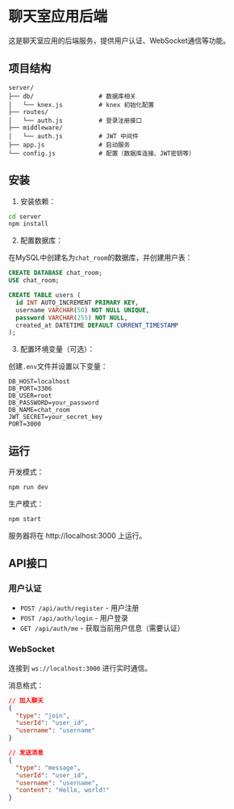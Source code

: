 # 聊天室应用后端

这是聊天室应用的后端服务，提供用户认证、WebSocket通信等功能。

## 项目结构

```
server/
├── db/                  # 数据库相关
│   └── knex.js          # knex 初始化配置
├── routes/
│   └── auth.js          # 登录注册接口
├── middleware/
│   └── auth.js          # JWT 中间件
├── app.js               # 启动服务
└── config.js            # 配置（数据库连接、JWT密钥等）
```

## 安装

1. 安装依赖：

```bash
cd server
npm install
```

2. 配置数据库：

在MySQL中创建名为`chat_room`的数据库，并创建用户表：

```sql
CREATE DATABASE chat_room;
USE chat_room;

CREATE TABLE users (
  id INT AUTO_INCREMENT PRIMARY KEY,
  username VARCHAR(50) NOT NULL UNIQUE,
  password VARCHAR(255) NOT NULL,
  created_at DATETIME DEFAULT CURRENT_TIMESTAMP
);
```

3. 配置环境变量（可选）：

创建`.env`文件并设置以下变量：

```
DB_HOST=localhost
DB_PORT=3306
DB_USER=root
DB_PASSWORD=your_password
DB_NAME=chat_room
JWT_SECRET=your_secret_key
PORT=3000
```

## 运行

开发模式：

```bash
npm run dev
```

生产模式：

```bash
npm start
```

服务器将在 http://localhost:3000 上运行。

## API接口

### 用户认证

- `POST /api/auth/register` - 用户注册
- `POST /api/auth/login` - 用户登录
- `GET /api/auth/me` - 获取当前用户信息（需要认证）

### WebSocket

连接到 `ws://localhost:3000` 进行实时通信。

消息格式：

```json
// 加入聊天
{
  "type": "join",
  "userId": "user_id",
  "username": "username"
}

// 发送消息
{
  "type": "message",
  "userId": "user_id",
  "username": "username",
  "content": "Hello, world!"
}
```
